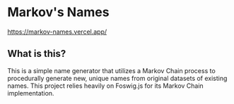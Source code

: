 # Markov's Names

https://markov-names.vercel.app/

## What is this?

This is a simple name generator that utilizes a Markov Chain process to procedurally generate new, unique names from original datasets
of existing names. This project relies heavily on Foswig.js for its Markov Chain implementation.

